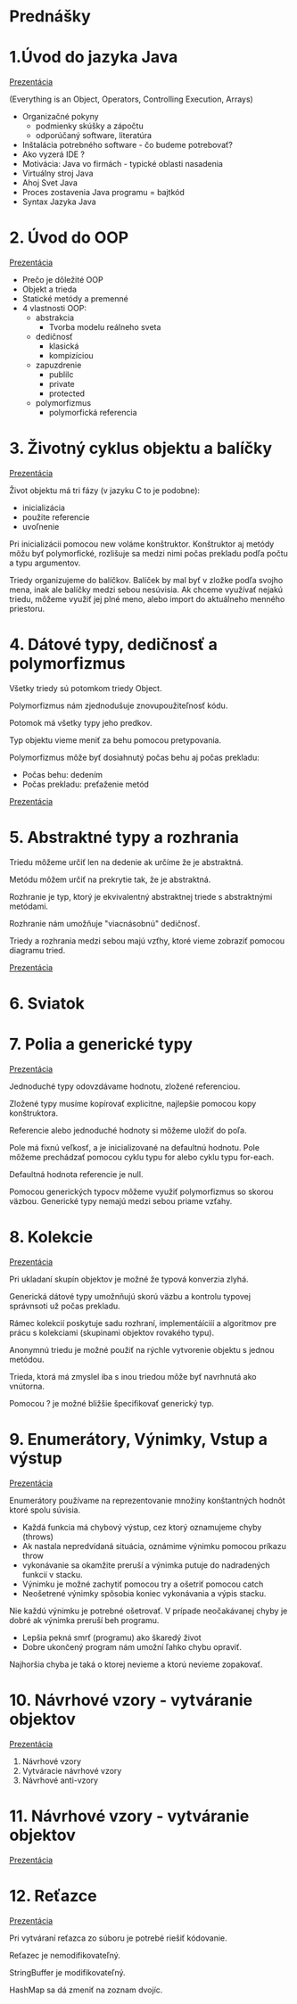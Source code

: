 # Prednášky

# 1.Úvod do jazyka Java

[Prezentácia](01JavaIntro)

(Everything is an Object, Operators, Controlling Execution, Arrays)

 - Organizačné pokyny
   - podmienky skúšky a zápočtu
   - odporúčaný software, literatúra
 - Inštalácia potrebného software - čo budeme potrebovať? 
  - Ako vyzerá IDE ?
 - Motivácia: Java vo firmách - typické oblasti nasadenia
 - Virtuálny stroj Java
 - Ahoj Svet Java
 - Proces zostavenia Java programu = bajtkód
 - Syntax Jazyka Java 

 
# 2. Úvod do OOP

[Prezentácia](02OOP)

- Prečo je dôležité OOP
- Objekt a trieda
- Statické metódy a premenné
- 4 vlastnosti OOP:
	- abstrakcia
    	- Tvorba modelu reálneho sveta
    - dedičnosť
    	- klasická
        - kompizíciou
    - zapuzdrenie
    	- publilc
        - private
        - protected
    - polymorfizmus
    	- polymorfická referencia
        
# 3. Životný cyklus objektu a balíčky

[Prezentácia](03Methods/presentation)


Život objektu má tri fázy (v jazyku C to je podobne):
- inicializácia
- použite referencie
- uvoľnenie

Pri inicializácii pomocou new voláme konštruktor.
Konštruktor aj metódy môžu byť polymorfické, rozlišuje sa medzi nimi počas 
prekladu podľa počtu a typu argumentov.

Triedy organizujeme do balíčkov.
Balíček by mal byť v zložke podľa svojho mena, inak ale balíčky medzi sebou nesúvisia.
Ak chceme využívať nejakú triedu, môžeme využiť jej plné meno, alebo import do aktuálneho menného priestoru.

# 4. Dátové typy, dedičnosť a polymorfizmus

Všetky triedy sú potomkom triedy Object.

Polymorfizmus nám zjednodušuje znovupoužiteľnosť kódu.

Potomok má všetky typy jeho predkov.

Typ objektu vieme meniť za behu pomocou pretypovania.

Polymorfizmus môže byť dosiahnutý počas behu aj počas prekladu:

- Počas behu: dedením
- Počas prekladu: preťaženie metód

[Prezentácia](04Inheritance/presentation)

# 5. Abstraktné typy a rozhrania

Triedu môžeme určiť len na dedenie ak určíme že je abstraktná.

Metódu môžem určiť na prekrytie tak, že je abstraktná.

Rozhranie je typ, ktorý je ekvivalentný abstraktnej triede s abstraktnými metódami.

Rozhranie nám umožňuje "viacnásobnú" dedičnosť.

Triedy a rozhrania medzi sebou majú vzťhy, ktoré vieme zobraziť pomocou diagramu tried.

[Prezentácia](05Abstract/presentation)

# 6. Sviatok

# 7. Polia a generické typy

[Prezentácia](07Generic/presentation)

Jednoduché typy odovzdávame hodnotu, zložené referenciou.

Zložené typy musíme kopírovať explicitne, najlepšie pomocou kopy konštruktora.

Referencie alebo jednoduché hodnoty si môžeme uložiť do poľa.

Pole má fixnú veľkosť, a je inicializované na defaultnú hodnotu. Pole môžeme prechádzať pomocou
cyklu typu for alebo cyklu typu for-each.

Defaultná hodnota referencie je null.

Pomocou generických typocv môžeme využiť polymorfizmus so skorou väzbou.
Generické typy nemajú medzi sebou priame vzťahy.

# 8. Kolekcie

[Prezentácia](08Collections/presentation)

Pri ukladaní skupín objektov je možné že typová konverzia zlyhá.

Generická dátové typy umožnňujú skorú väzbu a kontrolu typovej správnsoti už počas prekladu.

Rámec kolekcií poskytuje sadu rozhraní, implementáíciíí a algoritmov 
pre prácu s kolekciami (skupinami objektov rovakého typu).

Anonymnú triedu je možné použiť na rýchle vytvorenie objektu s jednou metódou.

Trieda, ktorá má zmyslel iba s inou triedou môže byť navrhnutá ako vnútorna.

Pomocou ? je možné bližšie špecifikovať generický typ.

# 9. Enumerátory, Výnimky, Vstup a výstup

[Prezentácia](09IO/presentation)

Enumerátory používame na reprezentovanie množiny konštantných hodnôt ktoré spolu súvisia.

- Každá funkcia má chybový výstup, cez ktorý oznamujeme chyby (throws)
- Ak nastala nepredvídaná situácia, oznámime výnimku pomocou príkazu throw
- vykonávanie sa okamžite preruší a výnimka putuje do nadradených funkcií v stacku.
- Výnimku je možné zachytiť pomocou try a ošetriť pomocou catch
- Neošetrené výnimky spôsobia koniec vykonávania a výpis stacku.

Nie každú výnimku je potrebné ošetrovať.
V prípade neočakávanej chyby je dobré ak výnimka preruší beh programu.

- Lepšia pekná smrť (programu) ako škaredý život
- Dobre ukončený program nám umožní ľahko chybu opraviť.

Najhoršia chyba je taká o ktorej nevieme a ktorú nevieme zopakovať.

# 10. Návrhové vzory - vytváranie objektov

[Prezentácia](10.Patterns/presentation)

1. Návrhové vzory
1. Vytváracie návrhové vzory
1. Návrhové anti-vzory


# 11. Návrhové vzory - vytváranie objektov

[Prezentácia](11.Behavioral/presentation)


# 12. Reťazce

[Prezentácia](12.Strings/presentation)


Pri vytváraní reťazca zo súboru  je potrebé riešiť kódovanie.

Reťazec je nemodifikovateľný.

StringBuffer je modifikovateľný.

HashMap sa dá zmeniť na zoznam dvojíc.







